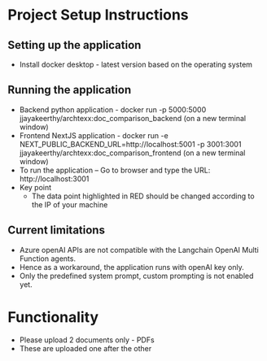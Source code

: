 # Project Setup Instructions

## Setting up the application 
* Install docker desktop - latest version based on the operating system

## Running the application 
* Backend python application -     docker run -p 5000:5000 jjayakeerthy/archtexx:doc_comparison_backend (on a new terminal window)
* Frontend NextJS application -    docker run -e NEXT_PUBLIC_BACKEND_URL=http://localhost:5001 -p 3001:3001 jjayakeerthy/archtexx:doc_comparison_frontend (on a new terminal window)
* To run the application – Go to browser and type the URL: http://localhost:3001
* Key point
   * The data point highlighted in RED should be changed according to the IP of your machine

## Current limitations

* Azure openAI APIs are not compatible with the Langchain OpenAI Multi Function agents.
* Hence as a workaround, the application runs with openAI key only.
* Only the predefined system prompt, custom prompting is not enabled yet. 

# Functionality 
* Please upload 2 documents only - PDFs
* These are uploaded one after the other
